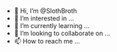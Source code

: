 - 👋 Hi, I’m @SlothBroth
- 👀 I’m interested in ...
- 🌱 I’m currently learning ...
- 💞️ I’m looking to collaborate on ...
- 📫 How to reach me ...

<!---
SlothBroth/SlothBroth is a ✨ special ✨ repository because its `README.md` (this file) appears on your GitHub profile.
You can click the Preview link to take a look at your changes.
--->
